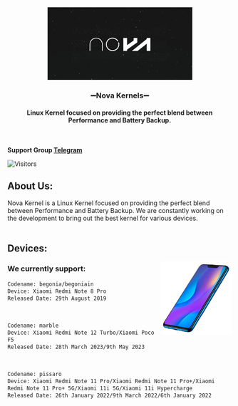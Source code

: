 <b>
<div id="header" align="center">
<img src="https://github.com/Nova-Kernels/.github/blob/main/profile/resources/nova.png" width="325"#/>
<h3>➖Nova Kernels➖</h3>
<h4>Linux Kernel focused on providing the perfect blend between Performance and Battery Backup.</h4> 
</div>
</b>
<br>

<b>Support Group [Telegram](https://telegram.me/NoVA_Kernels) </b>

![Visitors](https://visitor-badge.glitch.me/badge?page_id=Nova-Kernels.kernel_xiaomi_mt6785)

<h2> About Us: </h2>
Nova Kernel is a Linux Kernel focused on providing the perfect blend between Performance and Battery Backup.
We are constantly working on the development to bring out the best kernel for various devices.
<br>
<br>
<h2> Devices:</h2>
<img width="32%" align="right" alt="Github" src="https://github.com/Nova-Kernels/.github/blob/main/profile/resources/phone.png" />
<h3>We currently support:</h3>

```
Codename: begonia/begoniain
Device: Xiaomi Redmi Note 8 Pro
Released Date: 29th August 2019
```

<br>

```
Codename: marble
Device: Xiaomi Redmi Note 12 Turbo/Xiaomi Poco F5
Released Date: 28th March 2023/9th May 2023
```

<br>

```
Codename: pissaro
Device: Xiaomi Redmi Note 11 Pro/Xiaomi Redmi Note 11 Pro+/Xiaomi Redmi Note 11 Pro+ 5G/Xiaomi 11i 5G/Xiaomi 11i Hypercharge
Released Date: 26th January 2022/9th March 2022/6th January 2022
```

<br>
